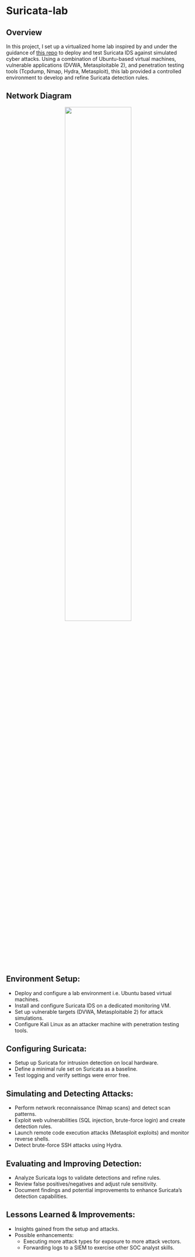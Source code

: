 # Suricata-lab

## Overview

In this project, I set up a virtualized home lab inspired by and under the guidance of [this repo](https://github.com/0xrajneesh/Suricata-IDS-Home-Lab) to deploy and test Suricata IDS against simulated cyber attacks. Using a combination of Ubuntu-based virtual machines, vulnerable applications (DVWA, Metasploitable 2), and penetration testing tools (Tcpdump, Nmap, Hydra, Metasploit), this lab provided a controlled environment to develop and refine Suricata detection rules. 

## Network Diagram

<p align="center">
  <img src="https://github.com/Keamo-getswe/artefact-repo/blob/main/suricata-lab-diagram.png?raw=true" width="60%"/>
</p>

## Environment Setup:

- Deploy and configure a lab environment i.e. Ubuntu based virtual machines.
- Install and configure Suricata IDS on a dedicated monitoring VM.
- Set up vulnerable targets (DVWA, Metasploitable 2) for attack simulations.
- Configure Kali Linux as an attacker machine with penetration testing tools.

## Configuring Suricata:

- Setup up Suricata for intrusion detection on local hardware.
- Define a minimal rule set on Suricata as a baseline.
- Test logging and verify settings were error free.

## Simulating and Detecting Attacks:

- Perform network reconnaissance (Nmap scans) and detect scan patterns.
- Exploit web vulnerabilities (SQL injection, brute-force login) and create detection rules.
- Launch remote code execution attacks (Metasploit exploits) and monitor reverse shells.
- Detect brute-force SSH attacks using Hydra.

## Evaluating and Improving Detection:

- Analyze Suricata logs to validate detections and refine rules.
- Review false positives/negatives and adjust rule sensitivity.
- Document findings and potential improvements to enhance Suricata’s detection capabilities.

## Lessons Learned & Improvements:

- Insights gained from the setup and attacks.
- Possible enhancements:
    - Executing more attack types for exposure to more attack vectors.
    - Forwarding logs to a SIEM to exercise other SOC analyst skills.
